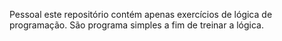 Pessoal este repositório contém apenas exercícios de lógica de programação. São programa simples a fim de treinar a lógica.
